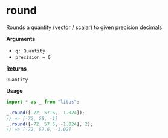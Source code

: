 # round

Rounds a quantity (vector / scalar) to given precision decimals

**Arguments**

- `q: Quantity`
- `precision = 0`

**Returns**

`Quantity`

**Usage**

```ts
import * as _ from "litus";

_.round([-72, 57.6, -1.024]);
// => [-72, 58, -1]
_.round([-72, 57.6, -1.024], 2);
// => [-72, 57.6, -1.02]
```
